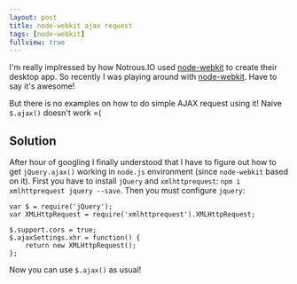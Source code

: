 ```yaml
---
layout: post
title: node-webkit ajax request
tags: [node-webkit]
fullview: true
---
```


I'm really implressed by how Notrous.IO used [node-webkit](https://github.com/rogerwang/node-webkit) to create their desktop app. So recently I was playing around with [node-webkit](https://github.com/rogerwang/node-webkit). Have to say it's awesome!

But there is no examples on how to do simple AJAX request using it! Naive `$.ajax()` doesn't work =(

## Solution
After hour of googling I finally understood that I have to figure out how to get `jQuery.ajax()` working in `node.js` environment (since `node-webkit` based on it).
First you have to install `jQuery` and `xmlhttprequest`: `npm i xmlhttprequest jquery --save`.
Then you must configure `jquery`: 
```
var $ = require('jQuery');
var XMLHttpRequest = require('xmlhttprequest').XMLHttpRequest;

$.support.cors = true;
$.ajaxSettings.xhr = function() {
    return new XMLHttpRequest();
};
```

Now you can use `$.ajax()` as usual!